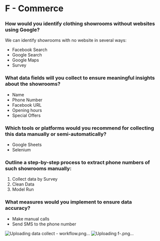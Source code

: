 # F - Commerce

### How would you identify clothing showrooms without websites using Google?
We can identify showrooms with no website in several ways:
- Facebook Search
- Google Search
- Google Maps
- Survey

### What data fields will you collect to ensure meaningful insights about the showrooms?
- Name
- Phone Number
- Facebook URL
- Opening hours
- Special Offers

### Which tools or platforms would you recommend for collecting this data manually or semi-automatically?
- Google Sheets
- Selenium

### Outline a step-by-step process to extract phone numbers of such showrooms manually:
1. Collect data by Survey
2. Clean Data
3. Model Run

### What measures would you implement to ensure data accuracy?
- Make manual calls
- Send SMS to the phone number

![Uploading data collect - workflow.png…]()
![Uploading f-.png…]()
